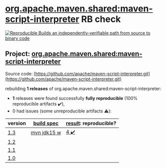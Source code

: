 [org.apache.maven.shared:maven-script-interpreter](https://search.maven.org/artifact/org.apache.maven.shared/maven-script-interpreter/) RB check
=======

[![Reproducible Builds](https://reproducible-builds.org/images/logos/rb.svg) an independently-verifiable path from source to binary code](https://reproducible-builds.org/)

## Project: [org.apache.maven.shared:maven-script-interpreter](https://search.maven.org/artifact/org.apache.maven.shared/maven-script-interpreter/)

Source code: [https://github.com/apache/maven-script-interpreter.git](https://github.com/apache/maven-script-interpreter.git)

rebuilding **1 releases** of org.apache.maven.shared:maven-script-interpreter:
- **1** releases were found successfully **fully reproducible** (100% reproducible artifacts :heavy_check_mark:),
- 0 had issues (some unreproducible artifacts :warning:):

| version | [build spec](BUILDSPEC.md) | [result](https://reproducible-builds.org/docs/jvm/): reproducible? |
| -- | --------- | ------ |
| [1.3](https://search.maven.org/artifact/org.apache.maven.shared/maven-script-interpreter/1.3/pom) | [mvn jdk15 w](maven-script-interpreter-1.3.buildspec) | [4 :heavy_check_mark: ](maven-script-interpreter-1.3.buildcompare) |
| [1.2](https://search.maven.org/artifact/org.apache.maven.shared/maven-script-interpreter/1.2/pom) | | |
| [1.1](https://search.maven.org/artifact/org.apache.maven.shared/maven-script-interpreter/1.1/pom) | | |
| [1.0](https://search.maven.org/artifact/org.apache.maven.shared/maven-script-interpreter/1.0/pom) | | |
